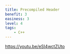 ```yaml
---
title: Precompiled Header
benefit: 3
easiness: 3
level: 4
tags:
    - C++
---
```


https://youtu.be/eSI4wctZUto